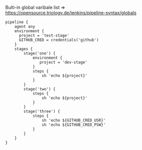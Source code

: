 Bulti-in global varibale list => https://opensource.triology.de/jenkins/pipeline-syntax/globals

```
pipeline {
    agent any
    environment { 
      project = 'test-stage'
      GITHUB_CRED = credentials('github')
    }
    stages {
        stage('one') {
            environment { 
               project = 'dev-stage'
            }
            steps {
                sh 'echo ${project}'
            }
        }
        stage('two') {
            steps {
                sh 'echo ${project}'
            }
        }
        stage('three') {
            steps {
                sh 'echo ${GITHUB_CRED_USR}'
                sh 'echo ${GITHUB_CRED_PSW}'
            }
        }
    }
}
```
